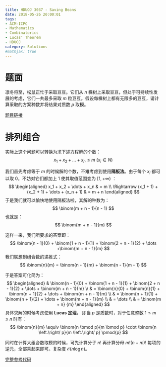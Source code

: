 ```yaml
---
title: HDUOJ 3037 - Saving Beans
date: 2018-05-26 20:00:01
tags: 
- ACM-ICPC
- Mathematics
- Combinatorics
- Lucas' Theorem
- HDUOJ
category: Solutions
#mathjax: true
---
```


# 题面

凛冬将至，松鼠正忙于采取豆豆。它们从 $n$ 棵树上采取豆豆，但处于可持续性发展的考虑，它们一共最多采取 $m$ 粒豆豆。假设每棵树上都有无限多的豆豆，请计算采取的方案种数并将结果对质数 $p$ 取模。

[题目链接](http://acm.hdu.edu.cn/showproblem.php?pid=3037)


# 排列组合

实际上这个问题可以转换为求下述方程解的个数：
$$
x_1 + x_2 + \dots + x_n \leq m \ (x_i \in N)
$$

我们首先考虑等于 $m$ 的时候解的个数，不难考虑到使用**隔板法**。由于每个 $x_i$ 都可以取 $0$，不妨对它们都加上 $1$ 使其取值范围变为 $[1, +\infty)$ ：
$$
\begin{aligned}
x_1 + x_2 + \dots + x_n & = m \\
\Rightarrow (x_1 + 1) + (x_2 + 1) + \dots + (x_n + 1) & = m + n
\end{aligned}
$$
于是我们就可以愉快地使用隔板法啦，其解的种数为：
$$
\binom{m + n - 1}{n - 1}
$$
也就是：
$$
\binom{m + n - 1}{m}
$$

这样一来，我们所要求的答案即：
$$
\binom{n - 1}{0} + \binom{1 + n - 1}{1} + \binom{2 + n - 1}{2} + \dots +\binom{m + n - 1}{m}
$$
我们联想到组合数的递推式：
$$
\binom{n}{m} = \binom{n - 1}{m} + \binom{n - 1}{m - 1}
$$

于是答案可化简为：
$$
\begin{aligned}
& \binom{n - 1}{0} + \binom{1 + n - 1}{1} + \binom{2 + n - 1}{2} + \dots + \binom{m + n - 1}{m}  \\
& = \binom{n}{0} + \binom{n}{1} + \binom{n + 1}{2} + \dots + \binom{m + n - 1}{m} \\
& = \binom{n + 1}{1} + \binom{n + 1}{2} + \dots + \binom{m + n - 1}{m} \\
& = \dots \\
& = \binom{m + n} {m} 
\end{aligned}
$$
具体求解的时候考虑使用 **Lucas 定理**， 即当 $p$ 是质数时，对于任意整数 $1 \le m \le n$ 时有：
$$
\binom{n}{m} \equiv \binom{n \bmod p}{m \bmod p} \cdot \binom{n \left.\right/ p}{m \left.\right/ p} \pmod{p}
$$

同时在计算大组合数取模的时候，可先计算分子 $n!$ 再计算分母 $m!(n - m)!$ 每项的逆元，全部乘起来即可。复杂度 $\mathcal{O}(n\log{n})$。

[完整参考代码](https://github.com/codgician/ACM-ICPC/blob/master/HDUOJ/3037/combinatorics_lucas.cpp)



